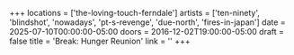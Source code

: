 +++
locations = ['the-loving-touch-ferndale']
artists = ['ten-ninety', 'blindshot', 'nowadays', 'pt-s-revenge', 'due-north', 'fires-in-japan']
date = 2025-07-10T00:00:00-05:00
doors = 2016-12-02T19:00:00-05:00
draft = false
title = 'Break: Hunger Reunion'
link = ''
+++
